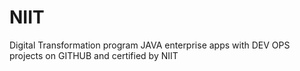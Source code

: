 # NIIT
Digital Transformation program JAVA enterprise apps with DEV OPS projects on GITHUB and certified by NIIT
